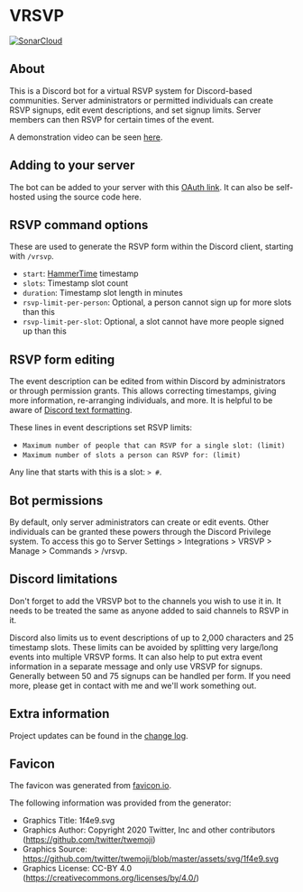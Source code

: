 # VRSVP

[![SonarCloud](https://sonarcloud.io/images/project_badges/sonarcloud-white.svg)](https://sonarcloud.io/summary/overall?id=mobiusk_vrsvp)

## About

This is a Discord bot for a virtual RSVP system for Discord-based communities.
Server administrators or permitted individuals can create RSVP signups, edit event descriptions, and set signup limits.
Server members can then RSVP for certain times of the event.

A demonstration video can be seen [here](https://cdn.m0b1.dev/vrsvp/demonstration.mp4).

## Adding to your server

The bot can be added to your server with this [OAuth link](https://discord.com/api/oauth2/authorize?client_id=1109977583522689066&permissions=0&scope=applications.commands%20bot).
It can also be self-hosted using the source code here.

## RSVP command options

These are used to generate the RSVP form within the Discord client, starting with `/vrsvp`.

- `start`: [HammerTime](https://hammertime.cyou/) timestamp
- `slots`: Timestamp slot count
- `duration`: Timestamp slot length in minutes
- `rsvp-limit-per-person`: Optional, a person cannot sign up for more slots than this
- `rsvp-limit-per-slot`: Optional, a slot cannot have more people signed up than this

## RSVP form editing

The event description can be edited from within Discord by administrators or through permission grants.
This allows correcting timestamps, giving more information, re-arranging individuals, and more.
It is helpful to be aware of [Discord text formatting](https://support.discord.com/hc/en-us/articles/210298617-Markdown-Text-101-Chat-Formatting-Bold-Italic-Underline-).

These lines in event descriptions set RSVP limits:
- `Maximum number of people that can RSVP for a single slot: (limit)`
- `Maximum number of slots a person can RSVP for: (limit)`

Any line that starts with this is a slot: `> #`.

## Bot permissions

By default, only server administrators can create or edit events.
Other individuals can be granted these powers through the Discord Privilege system.
To access this go to Server Settings > Integrations > VRSVP > Manage > Commands > /vrsvp.

## Discord limitations

Don't forget to add the VRSVP bot to the channels you wish to use it in.
It needs to be treated the same as anyone added to said channels to RSVP in it.

Discord also limits us to event descriptions of up to 2,000 characters and 25 timestamp slots.
These limits can be avoided by splitting very large/long events into multiple VRSVP forms.
It can also help to put extra event information in a separate message and only use VRSVP for signups.
Generally between 50 and 75 signups can be handled per form.
If you need more, please get in contact with me and we'll work something out.

## Extra information

Project updates can be found in the [change log](README-CHANGELOG.md).

## Favicon

The favicon was generated from [favicon.io](https://favicon.io/emoji-favicons/envelope-with-arrow).

The following information was provided from the generator:
- Graphics Title: 1f4e9.svg
- Graphics Author: Copyright 2020 Twitter, Inc and other contributors (https://github.com/twitter/twemoji)
- Graphics Source: https://github.com/twitter/twemoji/blob/master/assets/svg/1f4e9.svg
- Graphics License: CC-BY 4.0 (https://creativecommons.org/licenses/by/4.0/)
